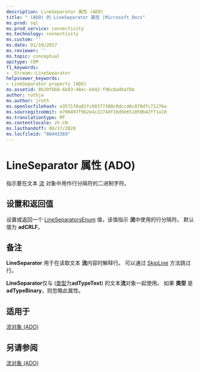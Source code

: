 ```yaml
---
description: LineSeparator 属性 (ADO)
title: " (ADO) 的 LineSeparator 属性 |Microsoft Docs"
ms.prod: sql
ms.prod_service: connectivity
ms.technology: connectivity
ms.custom: ''
ms.date: 01/19/2017
ms.reviewer: ''
ms.topic: conceptual
apitype: COM
f1_keywords:
- _Stream::LineSeparator
helpviewer_keywords:
- LineSeparator property [ADO]
ms.assetid: 0b20fbb8-6b83-48ec-b442-f96c8a4bafbb
author: rothja
ms.author: jroth
ms.openlocfilehash: e3571f6a01fc60377380c0dcc40c870dfc71276a
ms.sourcegitcommit: e700497f962e4c2274df16d9e651059b42ff1a10
ms.translationtype: MT
ms.contentlocale: zh-CN
ms.lasthandoff: 08/17/2020
ms.locfileid: "88443369"
---
```

# <a name="lineseparator-property-ado"></a>LineSeparator 属性 (ADO)
指示要在文本 [流](../../../ado/reference/ado-api/stream-object-ado.md) 对象中用作行分隔符的二进制字符。  
  
## <a name="settings-and-return-values"></a>设置和返回值  
 设置或返回一个 [LineSeparatorsEnum](../../../ado/reference/ado-api/lineseparatorsenum.md) 值，该值指示 **流**中使用的行分隔符。 默认值为 **adCRLF**。  
  
## <a name="remarks"></a>备注  
 **LineSeparator** 用于在读取文本 **流**内容时解释行。 可以通过 [SkipLine](../../../ado/reference/ado-api/skipline-method.md) 方法跳过行。  
  
 **LineSeparator**仅与 ([类型](../../../ado/reference/ado-api/type-property-ado-stream.md)为**adTypeText**) 的文本**流**对象一起使用。 如果 **类型** 是 **adTypeBinary**，则忽略此属性。  
  
## <a name="applies-to"></a>适用于  
 [流对象 (ADO)](../../../ado/reference/ado-api/stream-object-ado.md)  
  
## <a name="see-also"></a>另请参阅  
 [流对象 (ADO)](../../../ado/reference/ado-api/stream-object-ado.md)
